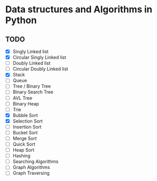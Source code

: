 # Data structures and Algorithms in Python

## TODO
- [x] Singly Linked list
- [x] Circular Singly Linked list
- [ ] Doubly Linked list
- [ ] Circular Doubly Linked list
- [x] Stack
- [ ] Queue
- [ ] Tree / Binary Tree
- [ ] Binary Search Tree
- [ ] AVL Tree
- [ ] Binary Heap
- [ ] Trie
- [x] Bubble Sort
- [x] Selection Sort
- [ ] Insertion Sort
- [ ] Bucket Sort
- [ ] Merge Sort
- [ ] Quick Sort
- [ ] Heap Sort
- [ ] Hashing
- [ ] Searching Algorithms
- [ ] Graph Algorithms
- [ ] Graph Traversing